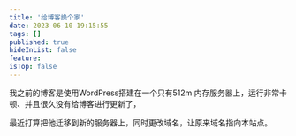 ```yaml
---
title: '给博客换个家'
date: 2023-06-10 19:15:55
tags: []
published: true
hideInList: false
feature: 
isTop: false
---
```




我之前的博客是使用WordPress搭建在一个只有512m 内存服务器上，运行非常卡顿、并且很久没有给博客进行更新了，

最近打算把他迁移到新的服务器上，同时更改域名，让原来域名指向本站点。


